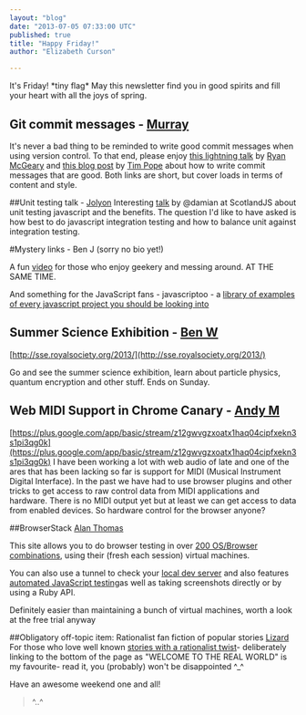 ```yaml
---
layout: "blog"
date: "2013-07-05 07:33:00 UTC"
published: true
title: "Happy Friday!"
author: "Elizabeth Curson"

---
```


It's Friday! \*tiny flag\* May this newsletter find you in good spirits and fill your heart with all the joys of spring.  ## Git commit messages - [Murray](http://www.unboxedconsulting.com/people/murray-steele)  It's never a bad thing to be reminded to write good commit messages when using version control. To that end, please enjoy [this lightning talk](http://ryan.mcgeary.org/talks/2011/09/02/do-your-commit-messages-suck-rockymtnruby/) by [Ryan McGeary](http://ryan.mcgeary.org/) and [this blog post](http://tbaggery.com/2008/04/19/a-note-about-git-commit-messages.html) by [Tim Pope](http://tpo.pe/) about how to write commit messages that are good. Both links are short, but cover loads in terms of content and style.  ##Unit testing talk - [Jolyon](http://www.unboxedconsulting.com/people/jolyon-pawlyn) Interesting [talk](http://vimeo.com/68526881) by @damian at ScotlandJS about unit testing javascript and the benefits. The question I'd like to have asked is how best to do javascript integration testing and how to balance unit against integration testing.  #Mystery links - Ben J (sorry no bio yet!)  A fun [video](http://vidinterest.com/video/3124/keyboard-using-bananas-makey-makey) for those who enjoy geekery and messing around. AT THE SAME TIME.  And something for the JavaScript fans - javascriptoo - a [library of examples of every javascript project you should be looking into](http://www.javascriptoo.com)  ## Summer Science Exhibition - [Ben W](http://www.unboxedconsulting.com/people/ben-wong) [http://sse.royalsociety.org/2013/](http://sse.royalsociety.org/2013/)  Go and see the summer science exhibition, learn about particle physics, quantum encryption and other stuff. Ends on Sunday.  ## Web MIDI Support in Chrome Canary - [Andy M](http://www.unboxedconsulting.com/people/andrew-mitchell) [https://plus.google.com/app/basic/stream/z12gwvgzxoatx1haq04cipfxekn3s1pi3qg0k](https://plus.google.com/app/basic/stream/z12gwvgzxoatx1haq04cipfxekn3s1pi3qg0k) I have been working a lot with web audio of late and one of the ares that has been lacking so far is support for MIDI (Musical Instrument Digital Interface). In the past we have had to use browser plugins and other tricks to get access to raw control data from MIDI applications and hardware. There is no MIDI output yet but at least we can get access to data from enabled devices. So hardware control for the browser anyone?   ##BrowserStack [Alan Thomas](http://www.unboxedconsulting.com/people/alan-thomas)  This site allows you to do browser testing in over [200 OS/Browser combinations](http://www.browserstack.com/list-of-browsers-and-platforms), using their (fresh each session) virtual machines.  You can also use a tunnel to check your [local dev server](http://www.browserstack.com/local-testing) and also features [automated JavaScript testing](http://www.browserstack.com/automated-browser-testing-api)as well as taking screenshots directly or by using a Ruby API.  Definitely easier than maintaining a bunch of virtual machines, worth a look at the free trial anyway  ##Obligatory off-topic item: Rationalist fan fiction of popular stories [Lizard](http://www.unboxedconsulting.com/people/elizabeth-curson) For those who love well known [stories with a rationalist twist](http://hpmor.com/chapter/64#nav-bottom)- deliberately linking to the bottom of the page as "WELCOME TO THE REAL WORLD" is my favourite- read it, you (probably) won't be disappointed ^\_^   Have an awesome weekend one and all!   >^..^


